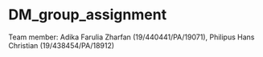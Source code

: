 # DM_group_assignment
Team member: Adika Farulia Zharfan (19/440441/PA/19071), Philipus Hans Christian (19/438454/PA/18912)
